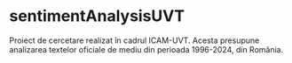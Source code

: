 # sentimentAnalysisUVT
Proiect de cercetare realizat în cadrul ICAM-UVT. Acesta presupune analizarea textelor oficiale de mediu din perioada 1996-2024, din România.
